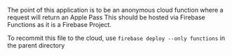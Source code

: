 The point of this application is to be an anonymous cloud function where a request will return an Apple Pass 
This should be hosted via Firebase Functions as it is a Firebase Project. 

To recommit this file to the cloud, use `firebase deploy --only functions` in the parent directory

